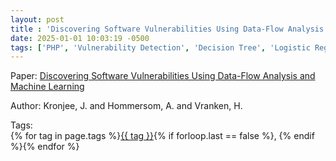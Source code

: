 ```yaml
---
layout: post
title : 'Discovering Software Vulnerabilities Using Data-Flow Analysis and Machine Learning'
date: 2025-01-01 10:03:19 -0500
tags: ['PHP', 'Vulnerability Detection', 'Decision Tree', 'Logistic Regression', 'Naive Bayes', 'Random Forest', 'Tree augmented naive Bayes', 'Control Flow Graph (CFG)']
---
```

Paper: [Discovering Software Vulnerabilities Using Data-Flow Analysis and Machine Learning](https://doi.org/10.1145/3230833.3230856)

Author: Kronjee, J. and Hommersom, A. and Vranken, H.




 Tags:  
        <span>{% for tag in page.tags %}<a href="/tags/#{{ tag | slugify }}">{{ tag }}</a>{% if forloop.last == false %}, {% endif %}{% endfor %}</span>

